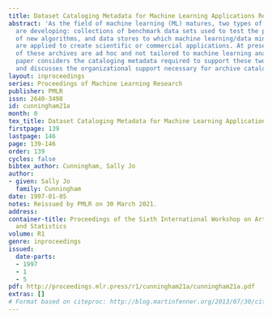 ```yaml
---
title: Dataset Cataloging Metadata for Machine Learning Applications Research
abstract: 'As the field of machine learning (ML) matures, two types of data archives
  are developing: collections of benchmark data sets used to test the performance
  of new algorithms, and data stores to which machine learning/data mining algorithms
  are applied to create scientific or commercial applications. At present, the catalogs
  of these archives are ad hoc and not tailored to machine learning analysis. This
  paper considers the cataloging metadata required to support these two types of repositories,
  and discusses the organizational support necessary for archive catalog maintenance.'
layout: inproceedings
series: Proceedings of Machine Learning Research
publisher: PMLR
issn: 2640-3498
id: cunningham21a
month: 0
tex_title: Dataset Cataloging Metadata for Machine Learning Applications Research
firstpage: 139
lastpage: 146
page: 139-146
order: 139
cycles: false
bibtex_author: Cunningham, Sally Jo
author:
- given: Sally Jo
  family: Cunningham
date: 1997-01-05
notes: Reissued by PMLR on 30 March 2021.
address:
container-title: Proceedings of the Sixth International Workshop on Artificial Intelligence
  and Statistics
volume: R1
genre: inproceedings
issued:
  date-parts:
  - 1997
  - 1
  - 5
pdf: http://proceedings.mlr.press/r1/cunningham21a/cunningham21a.pdf
extras: []
# Format based on citeproc: http://blog.martinfenner.org/2013/07/30/citeproc-yaml-for-bibliographies/
---
```


